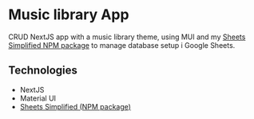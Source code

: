 # Music library App
CRUD NextJS app with a music library theme, using MUI and my [Sheets Simplified NPM package](https://www.npmjs.com/package/sheets-simplified) to manage database setup i Google Sheets.

## Technologies
- NextJS
- Material UI
- [Sheets Simplified (NPM package)](https://www.npmjs.com/package/sheets-simplified)